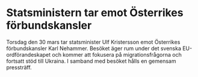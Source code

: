 # Statsministern tar emot Österrikes förbundskansler

Torsdag den 30 mars tar statsminister Ulf Kristersson emot Österrikes förbundskansler Karl Nehammer. Besöket äger rum under det svenska EU-ordförandeskapet och kommer att fokusera på migrationsfrågorna och fortsatt stöd till Ukraina. I samband med besöket hålls en gemensam pressträff.
